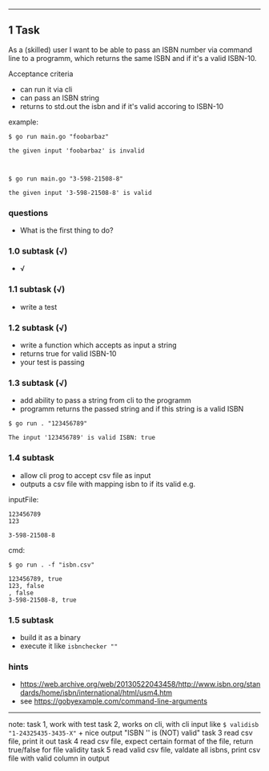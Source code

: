 
___

## 1 Task
As a (skilled) user I want to be able to pass an ISBN number via command line to a programm,
which returns the same ISBN and if it's a valid ISBN-10.

Acceptance criteria
- can run it via cli
- can pass an ISBN string
- returns to std.out the isbn and if it's valid accoring to ISBN-10

example:
```
$ go run main.go "foobarbaz"

the given input 'foobarbaz' is invalid



$ go run main.go "3-598-21508-8"

the given input '3-598-21508-8' is valid
```

### questions
- What is the first thing to do?

### 1.0 subtask  (√)
- √

### 1.1 subtask  (√)
- write a test

### 1.2 subtask  (√)
- write a function which accepts as input a string
- returns true for valid ISBN-10
- your test is passing

### 1.3 subtask  (√)
- add ability to pass a string from cli to the programm
- programm returns the passed string and if this string is a valid ISBN
```
$ go run . "123456789"

The input '123456789' is valid ISBN: true
```

### 1.4 subtask
- allow cli prog to accept csv file as input
- outputs a csv file with mapping isbn to if its valid
e.g.

inputFile:
```
123456789
123

3-598-21508-8
```

cmd:
```
$ go run . -f "isbn.csv"

123456789, true
123, false
, false
3-598-21508-8, true
```

### 1.5 subtask
- build it as a binary
- execute it like `isbnchecker ""`








### hints
- https://web.archive.org/web/20130522043458/http://www.isbn.org/standards/home/isbn/international/html/usm4.htm
- see https://gobyexample.com/command-line-arguments

___



















note:
task 1, work with test
task 2, works on cli, with cli input like `$ validisb "1-24325435-3435-X"`
		+ nice output "ISBN '' is (NOT) valid"
task 3 read csv file, print it out
task 4 read csv file, expect certain format of the file, return true/false
		for file validity
task 5 read valid csv file, valdate all isbns, print csv file
		with valid column in output